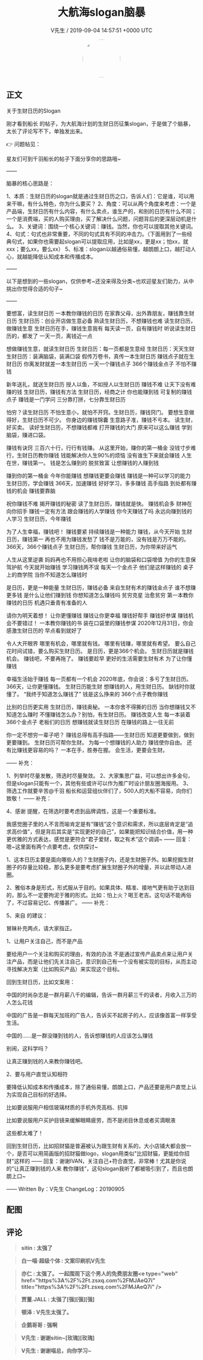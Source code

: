 <h1 align="center">大航海slogan脑暴</h1>
<p align="center">
    <a>V先生 / 2019-09-04 14:57:51 &#43;0000 UTC</a>
</p>

<div align="center">
    <img src="https://images.zsxq.com/FjZ6UHBywsXfjFf-7tlSVEq4uEn-?e=1590940799&amp;token=kIxbL07-8jAj8w1n4s9zv64FuZZNEATmlU_Vm6zD:r763oWH0xkbmId4peREzEIAOnFQ=" width="100" height="100" style="border:1px solid;border-radius:50%; color:#ffffff"/>
</div>

## 正文

<div>
关于生财日历的Slogan

   

刚才看到船长 的帖子，为大航海计划的生财日历征集slogan，于是做了个脑暴，太长了评论写不下，单独发出来。

👉 问题帖见：

星友们可到千羽船长的帖子下面分享你的思路哦~

——

脑暴的核心思路是：

1、本质：生财日历的slogan就是通过生财日历之口，告诉人们：它是谁，可以用来干嘛，有什么特色，你为什么要买？
2、角度：可以从两个角度来考虑：一个是产品端，生财日历有什么内容，有什么卖点，谁生产的，和别的日历有什么不同；一个是消费端，买的人购买理由，买了解决什么问题，问题背后的更深层动机是什么。
3、关键词：围绕一个核心关键词：赚钱。当然，你也可以提取其他关键词。
4、句式：句式也非常重要，不同的句式具有不同的冲击力。（下面用到了一些经典句式，如果你也需要起slogan可以提取应用，比如是xx，更是xx；怕xx，就xxx；要么xx，要么xx）
5、标准：slogan以越通俗易懂，越朗朗上口，越打动人心，就越能降低认知成本和传播成本。

——

以下是想到的一些slogan，仅供参考~还没来得及分类~也欢迎星友们助力，从中挑出你觉得合适的句子~

——

要想富，读生财日历
一本教你赚钱的日历
在家靠父母，出外靠朋友，赚钱靠生财日历
生财日历：创业开店做生意必备
熟读生财日历，不想赚钱也难
读生财日历，做赚钱生意
生财日历在手，赚钱生意我有
每天读一页，自有赚钱时
听说读生财日历的，都发了
一天一页，离钱近一点

想做赚钱生意，就读生财日历
生财日历：每一页都是生意经
生财日历：天天生财
生财日历：装满脑袋，装满口袋
假传万卷书，真传一本生财日历
赚钱点子就在生财日历
你离发财就差一本生财日历
一天一个赚钱点子
366个赚钱金点子
不怕不赚钱

新年送礼，就送生财日历
授人以鱼，不如授人以生财日历
赚钱不难
让天下没有难赚的钱
生财日历，赚钱有方法
生财日历，经商之计
你也能赚到钱
可复制的赚钱点子
赚钱是一门学问
三分靠打拼，七分靠生财日历

怕穷？读生财日历
不怕生意小，就怕不开窍。生财日历，赚钱窍门。
要想生意做得好，生财日历不可少。
你身边的赚钱锦囊
生意路子准，赚钱不亏本。
读生财，好买卖。
读好生财日历，不想赚钱都难
打开赚钱的大门
原来可以这么赚钱
学到脑袋，赚进口袋。

赚钱有诀窍
三百六十行，行行有钱赚。
从这里开始，赚你的第一桶金
没钱寸步难行，生财日历教你赚钱
钱能解决你人生90%的烦恼
没有谁生下来就会赚钱
人生在世，赚钱第一。
钱是怎么赚到的
脱贫致富
让想赚钱的人赚到钱

赚到你的第一桶金
今年你能赚钱
想赚钱更要会赚钱
赚钱是一种可以学习的能力
生财日历，学会赚钱
366天，加速赚钱
好好学习，多多赚钱
高手指路
到处都有赚钱的机会
赚钱要靠脑

祝你赚钱不难
揭开赚钱的秘密
读了生财日历，赚钱就是快。
赚钱机会多
财神在向你招手
赚钱一定有方法
跟会赚钱的人学赚钱
你今天赚钱了吗
永远向赚到钱的人学习
生财日历，今年赚钱

为了人生幸福，赚钱吧！
赚钱要紧
持续赚钱是一种能力
赚钱，从今天开始
生财日历，赚钱第一
再也不用为赚钱发愁了
钱不是万能的，没有钱是万万不能的。
366天，366个赚钱点子
生财日历，帮你赚钱
生财日历，为你带来好运气

人生从这里逆袭
妈妈再也不用担心我啃老啦
让你的脑袋和口袋增值
为你的生意保驾护航
今天就开始赚钱
学习赚钱两不误
每天一个金点子
他们是这样赚钱的
桌子上的商学院
当你不知道怎么赚钱时

是日历，更是一种能量
生财日历，赚钱必备
来自生财有术的赚钱金点子
谁不想赚更多钱
是什么让他们赚到钱
你想知道怎么赚钱吗
贫穷克星
治愈贫穷
第一本教你赚钱的日历
机遇只垂青有准备的人

请你为明天着想！
让你更懂赚钱
赚钱让你更幸福
赚钱好帮手
赚钱好参谋
赚钱机会不要错过！
一本教你赚钱的书
装在口袋里的赚钱参谋
2020年12月31日，你会感激生财日历的
早点看到就好了

令人大开眼界
哪里有机会，哪里就有钱。
哪里有钱赚，哪里就有希望。
要么自己花时间试错，要么购买生财日历。
是日历，更是366个机会。
生财日历就是赚钱机会。
赚钱吧，不要再拖了。
赚钱要趁早
更好的生活需要生财有术
为了让你懂赚钱

幸福生活始于赚钱
每一页都有一个机会
2020年底，你会说：多亏了生财日历。
366天，让你更懂赚钱。
生财日历能生财
想赚钱的人，用生财日历。
缺钱时你就懂了。
“我终于知道怎么赚钱了”
钱是这么挣来的
366个点子教你赚钱

比别的日历更实用
生财日历，赚钱奥秘。
一本你舍不得撕的日历
当你想赚钱又不知道怎么赚时
不懂赚钱怎么办？别怕，有生财日历。
赚钱改变人生
每一本装着366个金点子
老板们的日历
想赚钱就读生财日历
在赚钱的路上一往无前

你一定不想穷一辈子吧？
赚钱总得有高手指路——生财日历
知道更要做到，做到更要赚到。
生财日历可帮你生财。
为每一个想赚钱的人助力
赚钱使你自由。
还有比赚钱更容易的吗？
一本在手，胜券在握。
会生活，更要会生财。

——
补充：

1、列举时尽量发散，筛选时尽量聚敛。
2、大家集思广益，可以想出许多金句，但是slogan只能有一个，其他有些或许可以作为推广时设计朋友圈海报用。
3、筛选工作就要辛苦@千羽 船长和运营组伙伴们了，500人的大船不容易，向你们致敬！
——
补充：

4、感谢 提醒，在筛选时要考虑到品牌调性，这是一个重要标准。

我感觉圈子里的人不言而喻肯定是有“赚钱”这个意识和需求，所以底层肯定是“追求高价值”，但是背后其实是“实现更好的自己”，如果能把知识结合价值，用一种更优雅的方式表达，感觉是更符合“君子爱财，取之有术”这个调调~
——
回复：嗯~这里面有两个点要考虑，仅供探讨~ 

1、这本日历主要是面向哪些人的？生财圈子内，还是生财圈子外。如果挖掘生财圈子的存量比较稳，那么更多是要考虑扩展生财圈子外的增量，并以此带动人进圈。

2、雅俗本身是形式，形式服从于目的。如果具体、精准、接地气更有助于达到目的，那么不一定要拘泥于雅的形式。比如：怕上火？喝王老吉。这句话不能再俗了，不过容易记忆、传播甚广。
——
补充：

5、来自 的建议：

冒昧补充两点，请大家指正。

1、让用户关注自己，而不是产品

要给用户一个关注和购买的理由，有效的办法
不是通过宣传产品卖点来让用户关注产品，而是让他们先关注自己，意识到自己有一个没有被实现的目标，从而主动寻找解决方案（比如购买产品）来实现这个目标。

回到生财日历，比如文案用：

中国的时尚杂志是一群月薪八千的编辑，告诉一群月薪三千的读者，月收入三万的人怎么花钱

中国的广告是一群每天加班的广告人，告诉买不起房子的人，应该像首富一样享受生活。

中国的......是一群没赚到钱的人，告诉想赚钱的人应该怎么赚钱

别闹，这科学吗？

让真正赚到钱的人来教你赚钱吧。

2、要与用户直觉认知相符

要降低认知成本和传播成本，除了通俗易懂，朗朗上口，产品还要是用户直觉上认为实现自己目标的好选择。

比如要说服用户相信玻璃材质的手机外壳高档、抗摔

比如要说服用户买护目镜来缓解眼睛疲劳，而不是闭目休息或者买滴眼液

这些都太难了！

回到生财日历，比如招财猫是普遍被认为跟生财有关系的，大小店铺大都会放一个，是否可以用简画版的招财猫做logo，slogan用类似&#34;比招财猫，更能给你招财&#34;这样的
——
回复：谢谢IVAN，关注自己&#43;符合直觉，非常棒！尤其是你说的“让真正赚到钱的人来
教你赚钱”，这句slogan我听了都被吸引到了，而且也朗朗上口~

——
Written By：V先生
ChangeLog：20190905
</div>

## 配图
<div class="image" align="center">

</div>

## 评论

<div align="left">
<div>

<blockquote >
<span> <strong>sitin : 太强了 </strong></span>
</blockquote>

<blockquote >
<span> <strong>白一喵·超级个体 : 文案印刷机V先生 </strong></span>
</blockquote>

<blockquote >
<span> <strong>亦仁 : 太强了。 一起围观下这个男人的免费朋友圈&lt;e type=&#34;web&#34; href=&#34;https%3A%2F%2Ft.zsxq.com%2FMJAeQ7i&#34; title=&#34;https%3A%2F%2Ft.zsxq.com%2FMJAeQ7i&#34; /&gt; </strong></span>
</blockquote>

<blockquote >
<span> <strong>贾董.JALL : 太强了[强][强][强] </strong></span>
</blockquote>

<blockquote >
<span> <strong>顿泽 : V先生太强了。 </strong></span>
</blockquote>

<blockquote >
<span> <strong>企鹅哥哥 : 强啊 </strong></span>
</blockquote>

<blockquote >
<span> <strong>V先生 : 谢谢sitin~[玫瑰][玫瑰] </strong></span>
</blockquote>

<blockquote >
<span> <strong>V先生 : 谢谢喵总，向你学习~ </strong></span>
</blockquote>

</div>
</div>